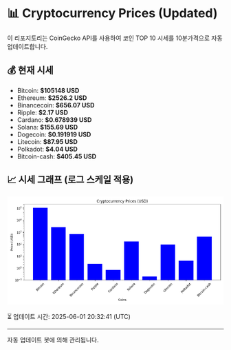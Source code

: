 
# 📊 Cryptocurrency Prices (Updated)

이 리포지토리는 CoinGecko API를 사용하여 코인 TOP 10 시세를 10분가격으로 자동 업데이트합니다.

## 💰 현재 시세
- Bitcoin: **$105148 USD**
- Ethereum: **$2526.2 USD**
- Binancecoin: **$656.07 USD**
- Ripple: **$2.17 USD**
- Cardano: **$0.678939 USD**
- Solana: **$155.69 USD**
- Dogecoin: **$0.191919 USD**
- Litecoin: **$87.95 USD**
- Polkadot: **$4.04 USD**
- Bitcoin-cash: **$405.45 USD**

## 📈 시세 그래프 (로그 스케일 적용)
![Crypto Prices](crypto_prices.png)

⏳ 업데이트 시간: 2025-06-01 20:32:41 (UTC)

---
자동 업데이트 봇에 의해 관리됩니다.
